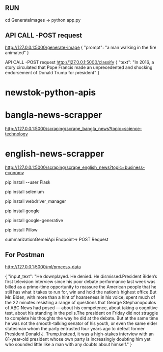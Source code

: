 ## RUN
cd  GenerateImages -> 
python app.py

## API CALL -POST request

http://127.0.0.1:5000/generate-image
{
  "prompt": "a man walking in the fire animated"
}




API CALL -POST request
http://127.0.0.1:5000/classify
{
  "text": "In 2016, a story circulated that Pope Francis made an unprecedented and shocking endorsement of Donald Trump for president"
}



# newstok-python-apis
# bangla-news-scrapper
http://127.0.0.1:5000/scraping/scrape_bangla_news?topic=science-technology
# english-news-scrapper
http://127.0.0.1:5000/scraping/scrape_english_news?topic=business-economy

pip install --user Flask

pip install selenium

pip install webdriver_manager

pip install google

pip install google-generative

pip install Pillow



summarizationGemeiApi 
Endpoint-> POST Request
## For Postman
http://127.0.0.1:5000/ml/process-data


{
    "input_text": "He downplayed. He denied. He dismissed.President Biden’s first television interview since his poor debate performance last week was billed as a prime-time opportunity to reassure the American people that he still has what it takes to run for, win and hold the nation’s highest office.But Mr. Biden, with more than a hint of hoarseness in his voice, spent much of the 22 minutes resisting a range of questions that George Stephanopoulos of ABC News had posed — about his competence, about taking a cognitive test, about his standing in the polls.The president on Friday did not struggle to complete his thoughts the way he did at the debate. But at the same time he was not the smooth-talking senator of his youth, or even the same elder statesman whom the party entrusted four years ago to defeat former President Donald J. Trump.Instead, it was a high-stakes interview with an 81-year-old president whose own party is increasingly doubting him yet who sounded little like a man with any doubts about himself."
}


